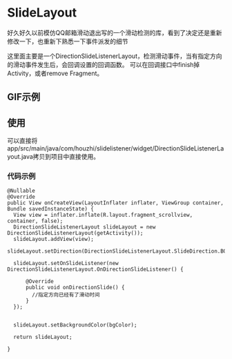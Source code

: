 SlideLayout
==================

好久好久以前模仿QQ邮箱滑动退出写的一个滑动检测的库，看到了决定还是重新修改一下，也重新下熟悉一下事件派发的细节

这里面主要是一个DirectionSlideListenerLayout，检测滑动事件，当有指定方向的滑动事件发生后，会回调设置的回调函数。
可以在回调接口中finish掉Activity，或者remove Fragment。

## GIF示例


## 使用

可以直接将app/src/main/java/com/houzhi/slidelistener/widget/DirectionSlideListenerLayout.java拷贝到项目中直接使用。

### 代码示例

```
@Nullable
@Override
public View onCreateView(LayoutInflater inflater, ViewGroup container, Bundle savedInstanceState) {
  View view = inflater.inflate(R.layout.fragment_scrollview, container, false);
  DirectionSlideListenerLayout slideLayout = new DirectionSlideListenerLayout(getActivity());
  slideLayout.addView(view);
  slideLayout.setDirection(DirectionSlideListenerLayout.SlideDirection.BOTTOM);

  slideLayout.setOnSlideListener(new DirectionSlideListenerLayout.OnDirectionSlideListener() {

      @Override
      public void onDirectionSlide() {
        //指定方向已经有了滑动时间
      }
  });


  slideLayout.setBackgroundColor(bgColor);

  return slideLayout;

}
```

